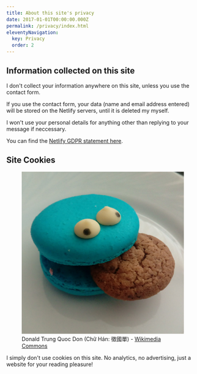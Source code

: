 ```yaml
---
title: About this site's privacy
date: 2017-01-01T00:00:00.000Z
permalink: /privacy/index.html
eleventyNavigation:
  key: Privacy
  order: 2
---
```


## Information collected on this site
I don't collect your information anywhere on this site, unless you use the contact form.

If you use the contact form, your data (name and email address entered) will be stored on the Netlify servers, until it is deleted my myself.

I won't use your personal details for anything other than replying to your message if neccessary.

You can find the [Netlify GDPR statement here](https://www.netlify.com/gdpr-ccpa).

## Site Cookies



<figure><img src="/images/Cookie_Monster.jpg" alt="A cookie shaped like Cookie Monster" class="rounded left"><figcaption>Donald Trung Quoc Don (Chữ Hán: 徵國單) - <a href="https://commons.m.wikimedia.org/wiki/Commons:Reusing_content_outside_Wikimedia">Wikimedia Commons</a></figcaption></figure>


I simply don't use cookies on this site. No analytics, no advertising, just a website for your reading pleasure!
